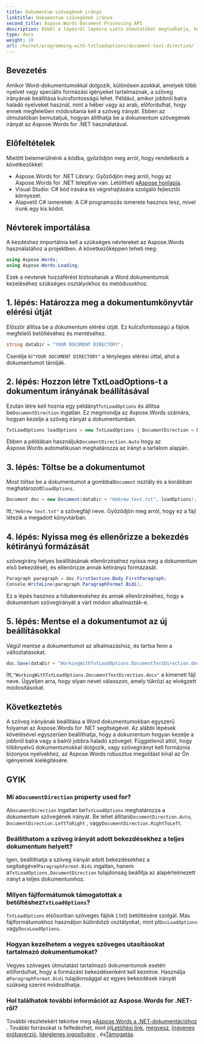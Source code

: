```yaml
---
title: Dokumentum szövegének iránya
linktitle: Dokumentum szövegének iránya
second_title: Aspose.Words Document Processing API
description: Ebből a lépésről lépésre szóló útmutatóból megtudhatja, hogyan állíthatja be a dokumentum szövegének irányát a Wordben az Aspose.Words for .NET használatával. Tökéletes a jobbról balra írt nyelvek kezelésére.
type: docs
weight: 10
url: /hu/net/programming-with-txtloadoptions/document-text-direction/
---
```

## Bevezetés

Amikor Word-dokumentumokkal dolgozik, különösen azokkal, amelyek több nyelvet vagy speciális formázási igényeket tartalmaznak, a szöveg irányának beállítása kulcsfontosságú lehet. Például, amikor jobbról balra haladó nyelveket használ, mint a héber vagy az arab, előfordulhat, hogy ennek megfelelően módosítania kell a szöveg irányát. Ebben az útmutatóban bemutatjuk, hogyan állíthatja be a dokumentum szövegének irányát az Aspose.Words for .NET használatával. 

## Előfeltételek

Mielőtt belemerülnénk a kódba, győződjön meg arról, hogy rendelkezik a következőkkel:

-  Aspose.Words for .NET Library: Győződjön meg arról, hogy az Aspose.Words for .NET telepítve van. Letöltheti a[Aspose honlapja](https://releases.aspose.com/words/net/).
- Visual Studio: C# kód írására és végrehajtására szolgáló fejlesztői környezet.
- Alapvető C# ismeretek: A C# programozás ismerete hasznos lesz, mivel írunk egy kis kódot.

## Névterek importálása

A kezdéshez importálnia kell a szükséges névtereket az Aspose.Words használatához a projektben. A következőképpen teheti meg:

```csharp
using Aspose.Words;
using Aspose.Words.Loading;
```

Ezek a névterek hozzáférést biztosítanak a Word dokumentumok kezeléséhez szükséges osztályokhoz és metódusokhoz.

## 1. lépés: Határozza meg a dokumentumkönyvtár elérési útját

Először állítsa be a dokumentum elérési útját. Ez kulcsfontosságú a fájlok megfelelő betöltéséhez és mentéséhez.

```csharp
string dataDir = "YOUR DOCUMENT DIRECTORY";
```

 Cserélje ki`"YOUR DOCUMENT DIRECTORY"` a tényleges elérési úttal, ahol a dokumentumot tárolják.

## 2. lépés: Hozzon létre TxtLoadOptions-t a dokumentum irányának beállításával

 Ezután létre kell hoznia egy példányt`TxtLoadOptions` és állítsa be`DocumentDirection` ingatlan. Ez megmondja az Aspose.Words számára, hogyan kezelje a szöveg irányát a dokumentumban.

```csharp
TxtLoadOptions loadOptions = new TxtLoadOptions { DocumentDirection = DocumentDirection.Auto };
```

 Ebben a példában használjuk`DocumentDirection.Auto` hogy az Aspose.Words automatikusan meghatározza az irányt a tartalom alapján.

## 3. lépés: Töltse be a dokumentumot

 Most töltse be a dokumentumot a gombbal`Document` osztály és a korábban meghatározott`loadOptions`.

```csharp
Document doc = new Document(dataDir + "Hebrew text.txt", loadOptions);
```

 Itt,`"Hebrew text.txt"` a szövegfájl neve. Győződjön meg arról, hogy ez a fájl létezik a megadott könyvtárban.

## 4. lépés: Nyissa meg és ellenőrizze a bekezdés kétirányú formázását

szövegirány helyes beállításának ellenőrzéséhez nyissa meg a dokumentum első bekezdését, és ellenőrizze annak kétirányú formázását.

```csharp
Paragraph paragraph = doc.FirstSection.Body.FirstParagraph;
Console.WriteLine(paragraph.ParagraphFormat.Bidi);
```

Ez a lépés hasznos a hibakereséshez és annak ellenőrzéséhez, hogy a dokumentum szövegirányát a várt módon alkalmazták-e.

## 5. lépés: Mentse el a dokumentumot az új beállításokkal

Végül mentse a dokumentumot az alkalmazáshoz, és tartsa fenn a változtatásokat.

```csharp
doc.Save(dataDir + "WorkingWithTxtLoadOptions.DocumentTextDirection.docx");
```

 Itt,`"WorkingWithTxtLoadOptions.DocumentTextDirection.docx"` a kimeneti fájl neve. Ügyeljen arra, hogy olyan nevet válasszon, amely tükrözi az elvégzett módosításokat.

## Következtetés

A szöveg irányának beállítása a Word dokumentumokban egyszerű folyamat az Aspose.Words for .NET segítségével. Az alábbi lépések követésével egyszerűen beállíthatja, hogy a dokumentum hogyan kezelje a jobbról balra vagy a balról jobbra haladó szöveget. Függetlenül attól, hogy többnyelvű dokumentumokkal dolgozik, vagy szövegirányt kell formáznia bizonyos nyelvekhez, az Aspose.Words robusztus megoldást kínál az Ön igényeinek kielégítésére.

## GYIK

###  Mi a`DocumentDirection` property used for?

 A`DocumentDirection` ingatlan be`TxtLoadOptions` meghatározza a dokumentum szövegének irányát. Be lehet állítani`DocumentDirection.Auto`, `DocumentDirection.LeftToRight` , vagy`DocumentDirection.RightToLeft`.

### Beállíthatom a szöveg irányát adott bekezdésekhez a teljes dokumentum helyett?

 Igen, beállíthatja a szöveg irányát adott bekezdésekhez a segítségével`ParagraphFormat.Bidi` ingatlan, hanem a`TxtLoadOptions.DocumentDirection` tulajdonság beállítja az alapértelmezett irányt a teljes dokumentumhoz.

###  Milyen fájlformátumok támogatottak a betöltéshez`TxtLoadOptions`?

`TxtLoadOptions` elsősorban szöveges fájlok (.txt) betöltésére szolgál. Más fájlformátumokhoz használjon különböző osztályokat, mint pl`DocLoadOptions` vagy`DocxLoadOptions`.

### Hogyan kezelhetem a vegyes szöveges utasításokat tartalmazó dokumentumokat?

 Vegyes szöveges útmutatást tartalmazó dokumentumok esetén előfordulhat, hogy a formázást bekezdésenként kell kezelnie. Használja a`ParagraphFormat.Bidi` tulajdonsággal az egyes bekezdések irányát szükség szerint módosíthatja.

### Hol találhatok további információt az Aspose.Words for .NET-ről?

 További részletekért tekintse meg a[Aspose.Words a .NET-dokumentációhoz](https://reference.aspose.com/words/net/) . További forrásokat is felfedezhet, mint pl[Letöltési link](https://releases.aspose.com/words/net/), [megvesz](https://purchase.aspose.com/buy), [Ingyenes próbaverzió](https://releases.aspose.com/), [Ideiglenes jogosítvány](https://purchase.aspose.com/temporary-license/) , és[Támogatás](https://forum.aspose.com/c/words/8).